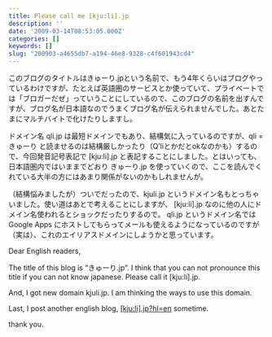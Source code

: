 ```yaml
---
title: Please call me [kju:li].jp
description: ''
date: '2009-03-14T08:53:05.000Z'
categories: []
keywords: []
slug: "200903-a4655db7-a194-46e8-9328-c4f601943cd4"
---
```

このブログのタイトルはきゅーり.jpという名前で、もう4年くらいはブログやっているわけですが、たとえば英語圏のサービスとか使っていて、プライベートでは「ブロガーだぜ」っていうことにしているので、このブログの名前を出すんですが、ブログ名が日本語なのでうまくブログ名が伝えられませんでした。あとたまにマルチバイトで化けたりしますし。

ドメイン名 qli.jp は最短ドメインでもあり、結構気に入っているのですが、qli = きゅーり と読ませるのは結構厳しかったり（Q’liとかだとokなのかも）するので、今回発音記号表記で \[kju:li\].jp と表記することにしました。とはいっても、日本語圏内ではいままでどおり きゅーり.jp を使っていくので、ここを読んでくれている大半の方にはあまり関係がないのかもしれませんが。

（結構悩みましたが）ついでだったので、kjuli.jp というドメイン名もとっちゃいました。使い道はあとで考えることにしますが、 \[kju:li\].jp なのに他の人にドメイン名使われるとショックだったりするので。 qli.jp というドメイン名では Google Apps にホストしてもらってメールも使えるようになっているのですが（実は）、これのエイリアスドメインにしようかと思っています。

Dear English readers,

The title of this blog is “きゅーり.jp”. I think that you can not pronounce this title if you can not know japanese. Please call it \[kju:li\].jp.

And, I got new domain kjuli.jp. I am thinking the ways to use this domain.

Last, I post another english blog, [\[kju:li\].jp?hl=en](http://kjuli.wordpress.com/) sometime.

thank you.